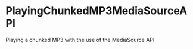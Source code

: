 PlayingChunkedMP3MediaSourceAPI
===============================

Playing a chunked MP3 with the use of the MediaSource API
